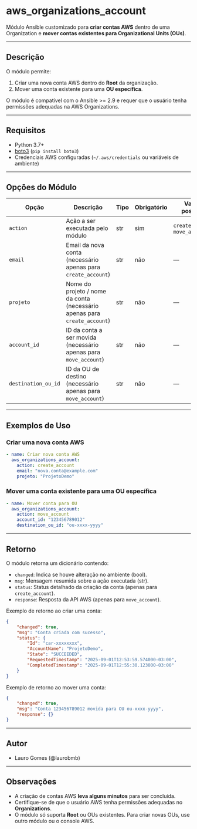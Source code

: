 # aws_organizations_account

Módulo Ansible customizado para **criar contas AWS** dentro de uma Organization e **mover contas existentes para Organizational Units (OUs)**.

---

## Descrição

O módulo permite:  

1. Criar uma nova conta AWS dentro do **Root** da organização.  
2. Mover uma conta existente para uma **OU específica**.  

O módulo é compatível com o Ansible >= 2.9 e requer que o usuário tenha permissões adequadas na AWS Organizations.

---

## Requisitos

- Python 3.7+
- [boto3](https://boto3.amazonaws.com/) (`pip install boto3`)
- Credenciais AWS configuradas (`~/.aws/credentials` ou variáveis de ambiente)

---

## Opções do Módulo

| Opção             | Descrição                                                                                   | Tipo   | Obrigatório | Valores possíveis          |
|------------------|---------------------------------------------------------------------------------------------|-------|------------|---------------------------|
| `action`          | Ação a ser executada pelo módulo                                                            | str   | sim        | `create_account`, `move_account` |
| `email`           | Email da nova conta (necessário apenas para `create_account`)                               | str   | não        | —                         |
| `projeto`         | Nome do projeto / nome da conta (necessário apenas para `create_account`)                  | str   | não        | —                         |
| `account_id`      | ID da conta a ser movida (necessário apenas para `move_account`)                             | str   | não        | —                         |
| `destination_ou_id` | ID da OU de destino (necessário apenas para `move_account`)                                 | str   | não        | —                         |

---

## Exemplos de Uso

### Criar uma nova conta AWS

```yaml
- name: Criar nova conta AWS
  aws_organizations_account:
    action: create_account
    email: "nova.conta@example.com"
    projeto: "ProjetoDemo"
````

### Mover uma conta existente para uma OU específica

```yaml
- name: Mover conta para OU
  aws_organizations_account:
    action: move_account
    account_id: "123456789012"
    destination_ou_id: "ou-xxxx-yyyy"
```

---

## Retorno

O módulo retorna um dicionário contendo:

* `changed`: Indica se houve alteração no ambiente (bool).
* `msg`: Mensagem resumida sobre a ação executada (str).
* `status`: Status detalhado da criação da conta (apenas para `create_account`).
* `response`: Resposta da API AWS (apenas para `move_account`).

Exemplo de retorno ao criar uma conta:

```json
{
    "changed": true,
    "msg": "Conta criada com sucesso",
    "status": {
        "Id": "car-xxxxxxxx",
        "AccountName": "ProjetoDemo",
        "State": "SUCCEEDED",
        "RequestedTimestamp": "2025-09-01T12:53:59.574000-03:00",
        "CompletedTimestamp": "2025-09-01T12:55:30.123000-03:00"
    }
}
```

Exemplo de retorno ao mover uma conta:

```json
{
    "changed": true,
    "msg": "Conta 123456789012 movida para OU ou-xxxx-yyyy",
    "response": {}
}
```

---

## Autor

* Lauro Gomes (@laurobmb)

---

## Observações

* A criação de contas AWS **leva alguns minutos** para ser concluída.
* Certifique-se de que o usuário AWS tenha permissões adequadas no **Organizations**.
* O módulo só suporta **Root** ou OUs existentes. Para criar novas OUs, use outro módulo ou o console AWS.

